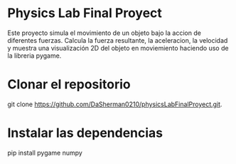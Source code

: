 # Physics Lab Final Proyect
Este proyecto simula el movimiento de un objeto bajo la accion de diferentes fuerzas. Calcula la fuerza resultante, la aceleracion, la velocidad y muestra una visualización 2D del objeto en moviemiento haciendo uso de la libreria pygame.

# Clonar el repositorio

git clone https://github.com/DaSherman0210/physicsLabFinalProyect.git.

# Instalar las dependencias

pip install pygame numpy
